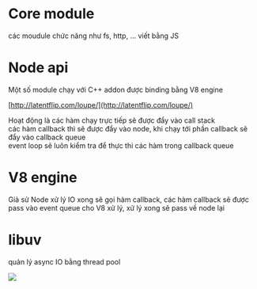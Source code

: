# Core module

các moudule chức năng như fs, http, ... viết bằng JS

# Node api

Một số module chạy với C++ addon được binding bằng V8 engine

[http://latentflip.com/loupe/](http://latentflip.com/loupe/)

Hoạt động là các hàm chạy trực tiếp sẽ được đẩy vào call stack  
các hàm callback thì sẽ được đẩy vào node, khi chạy tới phần callback sẽ đẩy vào callback queue  
event loop sẽ luôn kiểm tra để thực thi các hàm trong callback queue

# V8 engine

Giả sử Node xử lý IO xong sẽ gọi hàm callback, các hàm callback sẽ được pass vào event queue cho V8 xử lý, xử lý xong sẽ pass về node lại

# libuv

quản lý async IO bằng thread pool

![](http://docs.libuv.org/en/v1.x/_images/architecture.png)


